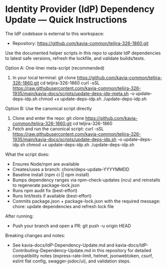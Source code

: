 # Identity Provider (IdP) Dependency Update — Quick Instructions

The IdP codebase is external to this workspace:
- Repository: https://github.com/kavia-common/teljira-326-1860.git

Use the documented helper scripts in this repo to update IdP dependencies to latest safe versions, refresh the lockfile, and validate builds/tests.

Option A: One-liner meta-script (recommended)
1) In your local terminal:
   git clone https://github.com/kavia-common/teljira-326-1860.git
   cd teljira-326-1860
   curl -sSL https://raw.githubusercontent.com/kavia-common/teljira-326-1935/main/kavia-docs/scripts/update-deps-idp-meta.sh -o update-deps-idp.sh
   chmod +x update-deps-idp.sh
   ./update-deps-idp.sh

Option B: Use the canonical script directly
1) Clone and enter the repo:
   git clone https://github.com/kavia-common/teljira-326-1860.git
   cd teljira-326-1860
2) Fetch and run the canonical script:
   curl -sSL https://raw.githubusercontent.com/kavia-common/teljira-326-1935/main/kavia-docs/scripts/update-deps-idp.sh -o update-deps-idp.sh
   chmod +x update-deps-idp.sh
   ./update-deps-idp.sh

What the script does:
- Ensures Node/npm are available
- Creates/uses a branch: chore/deps-update-YYYYMMDD
- Baseline install (npm ci || npm install)
- Bumps dependency ranges via npm-check-updates (ncu) and reinstalls to regenerate package-lock.json
- Runs npm audit fix (best-effort)
- Runs lint/tests if available (best-effort)
- Commits package.json + package-lock.json with the required message:
  chore: update dependencies and refresh lock file

After running:
- Push your branch and open a PR:
  git push -u origin HEAD

Breaking changes and notes:
- See kavia-docs/IdP-Dependency-Update.md and kavia-docs/IdP-Contributing-Dependency-Update.md in this repository for detailed compatibility notes (express-rate-limit, helmet, jsonwebtoken, csurf, eslint flat config, swagger-jsdoc/ui), and validation steps.
